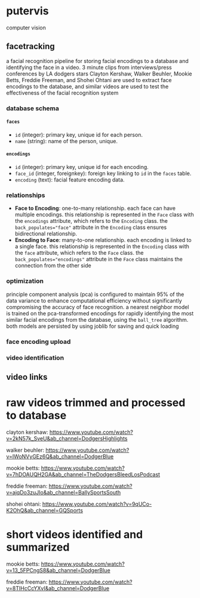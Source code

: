 # putervis

computer vision

## facetracking

a facial recognition pipeline for storing facial encodings to a database and identifying the face in a video. 3 minute clips from interviews/press conferences by LA dodgers stars Clayton Kershaw, Walker Beuhler, Mookie Betts, Freddie Freeman, and Shohei Ohtani are used to extract face encodings to the database, and similar videos are used to test the effectiveness of the facial recognition system

### database schema

#### `faces`
- `id` (integer): primary key, unique id for each person.
- `name` (string): name of the person, unique.

#### `encodings`
- `id` (integer): primary key, unique id for each encoding.
- `face_id` (integer, foreignkey): foreign key linking to `id` in the `faces` table.
- `encoding` (text): facial feature encoding data.

### relationships

- **Face to Encoding**: one-to-many relationship. each face can have multiple encodings. this relationship is represented in the `Face` class with the `encodings` attribute, which refers to the `Encoding` class. the `back_populates="face"` attribute in the `Encoding` class ensures bidirectional relationship.
- **Encoding to Face**: many-to-one relationship. each encoding is linked to a single face. this relationship is represented in the `Encoding` class with the `face` attribute, which refers to the `Face` class. the `back_populates="encodings"` attribute in the `Face` class maintains the connection from the other side

### optimization

principle component analysis (pca) is configured to maintain 95% of the data variance to enhance computational efficiency without significantly compromising the accuracy of face recognition. a nearest neighbor model is trained on the pca-transformed encodings for rapidly identifying the most similar facial encodings from the database, using the `ball_tree` algorithm. both models are persisted by using joblib for saving and quick loading

### face encoding upload


### video identification




## video links

# raw videos trimmed and processed to database

clayton kershaw: https://www.youtube.com/watch?v=2kN57k_SveU&ab_channel=DodgersHighlights

walker beuhler: https://www.youtube.com/watch?v=IWoNVyGEz6Q&ab_channel=DodgerBlue

mookie betts: https://www.youtube.com/watch?v=7hDOAUQH2GA&ab_channel=TheDodgersBleedLosPodcast

freddie freeman: https://www.youtube.com/watch?v=ajqDo3zuJIo&ab_channel=BallySportsSouth

shohei ohtani: https://www.youtube.com/watch?v=9qUCo-K2OhQ&ab_channel=GQSports

# short videos identified and summarized

mookie betts: https://www.youtube.com/watch?v=13_5FPCngS8&ab_channel=DodgerBlue

freddie freeman: https://www.youtube.com/watch?v=8TIHcCcYXvI&ab_channel=DodgerBlue
